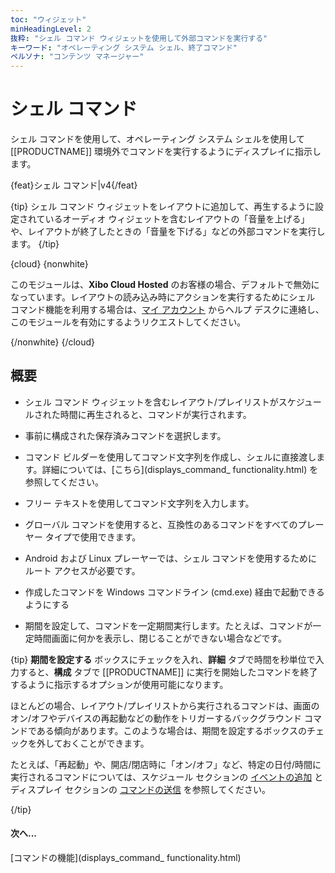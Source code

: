 ```yaml
---
toc: "ウィジェット"
minHeadingLevel: 2
抜粋: "シェル コマンド ウィジェットを使用して外部コマンドを実行する"
キーワード: "オペレーティング システム シェル、終了コマンド"
ペルソナ: "コンテンツ マネージャー"
---
```


# シェル コマンド

シェル コマンドを使用して、オペレーティング システム シェルを使用して [[PRODUCTNAME]] 環境外でコマンドを実行するようにディスプレイに指示します。

{feat}シェル コマンド|v4{/feat}

{tip}
シェル コマンド ウィジェットをレイアウトに追加して、再生するように設定されているオーディオ ウィジェットを含むレイアウトの「音量を上げる」や、レイアウトが終了したときの「音量を下げる」などの外部コマンドを実行します。
{/tip}

{cloud}
{nonwhite}

このモジュールは、**Xibo Cloud Hosted** のお客様の場合、デフォルトで無効になっています。レイアウトの読み込み時にアクションを実行するためにシェル コマンド機能を利用する場合は、[マイ アカウント](https://xibosignage.com/my-account/tickets?open=true) からヘルプ デスクに連絡し、このモジュールを有効にするようリクエストしてください。

{/nonwhite}
{/cloud}

## 概要

- シェル コマンド ウィジェットを含むレイアウト/プレイリストがスケジュールされた時間に再生されると、コマンドが実行されます。

- 事前に構成された保存済みコマンドを選択します。

- コマンド ビルダーを使用してコマンド文字列を作成し、シェルに直接渡します。詳細については、[こちら](displays_command_ functionality.html) を参照してください。

- フリー テキストを使用してコマンド文字列を入力します。

- グローバル コマンドを使用すると、互換性のあるコマンドをすべてのプレーヤー タイプで使用できます。

- Android および Linux プレーヤーでは、シェル コマンドを使用するためにルート アクセスが必要です。
- 作成したコマンドを Windows コマンドライン (cmd.exe) 経由で起動できるようにする
- 期間を設定して、コマンドを一定期間実行します。たとえば、コマンドが一定時間画面に何かを表示し、閉じることができない場合などです。

{tip}
**期間を設定する** ボックスにチェックを入れ、**詳細** タブで時間を秒単位で入力すると、**構成** タブで [[PRODUCTNAME]] に実行を開始したコマンドを終了するように指示するオプションが使用可能になります。

ほとんどの場合、レイアウト/プレイリストから実行されるコマンドは、画面のオン/オフやデバイスの再起動などの動作をトリガーするバックグラウンド コマンドである傾向があります。このような場合は、期間を設定するボックスのチェックを外しておくことができます。

たとえば、「再起動」や、開店/閉店時に「オン/オフ」など、特定の日付/時間に実行されるコマンドについては、スケジュール セクションの [イベントの追加](scheduling_events.html#content-add-event) とディスプレイ セクションの [コマンドの送信](displays.html#content-send-command) を参照してください。

{/tip}

#### 次へ...

[コマンドの機能](displays_command_ functionality.html)

